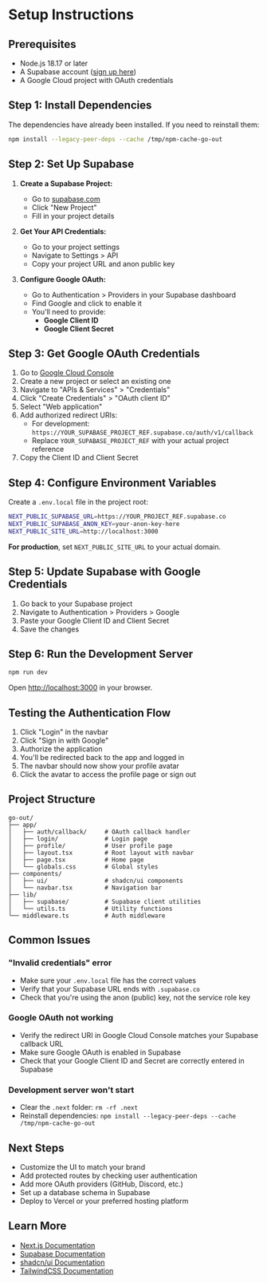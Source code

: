 # Setup Instructions

## Prerequisites

- Node.js 18.17 or later
- A Supabase account ([sign up here](https://supabase.com))
- A Google Cloud project with OAuth credentials

## Step 1: Install Dependencies

The dependencies have already been installed. If you need to reinstall them:

```bash
npm install --legacy-peer-deps --cache /tmp/npm-cache-go-out
```

## Step 2: Set Up Supabase

1. **Create a Supabase Project:**
   - Go to [supabase.com](https://supabase.com)
   - Click "New Project"
   - Fill in your project details

2. **Get Your API Credentials:**
   - Go to your project settings
   - Navigate to Settings > API
   - Copy your project URL and anon public key

3. **Configure Google OAuth:**
   - Go to Authentication > Providers in your Supabase dashboard
   - Find Google and click to enable it
   - You'll need to provide:
     - **Google Client ID**
     - **Google Client Secret**

## Step 3: Get Google OAuth Credentials

1. Go to [Google Cloud Console](https://console.cloud.google.com)
2. Create a new project or select an existing one
3. Navigate to "APIs & Services" > "Credentials"
4. Click "Create Credentials" > "OAuth client ID"
5. Select "Web application"
6. Add authorized redirect URIs:
   - For development: `https://YOUR_SUPABASE_PROJECT_REF.supabase.co/auth/v1/callback`
   - Replace `YOUR_SUPABASE_PROJECT_REF` with your actual project reference
7. Copy the Client ID and Client Secret

## Step 4: Configure Environment Variables

Create a `.env.local` file in the project root:

```bash
NEXT_PUBLIC_SUPABASE_URL=https://YOUR_PROJECT_REF.supabase.co
NEXT_PUBLIC_SUPABASE_ANON_KEY=your-anon-key-here
NEXT_PUBLIC_SITE_URL=http://localhost:3000
```

**For production**, set `NEXT_PUBLIC_SITE_URL` to your actual domain.

## Step 5: Update Supabase with Google Credentials

1. Go back to your Supabase project
2. Navigate to Authentication > Providers > Google
3. Paste your Google Client ID and Client Secret
4. Save the changes

## Step 6: Run the Development Server

```bash
npm run dev
```

Open [http://localhost:3000](http://localhost:3000) in your browser.

## Testing the Authentication Flow

1. Click "Login" in the navbar
2. Click "Sign in with Google"
3. Authorize the application
4. You'll be redirected back to the app and logged in
5. The navbar should now show your profile avatar
6. Click the avatar to access the profile page or sign out

## Project Structure

```
go-out/
├── app/
│   ├── auth/callback/     # OAuth callback handler
│   ├── login/             # Login page
│   ├── profile/           # User profile page
│   ├── layout.tsx         # Root layout with navbar
│   ├── page.tsx           # Home page
│   └── globals.css        # Global styles
├── components/
│   ├── ui/                # shadcn/ui components
│   └── navbar.tsx         # Navigation bar
├── lib/
│   ├── supabase/          # Supabase client utilities
│   └── utils.ts           # Utility functions
└── middleware.ts          # Auth middleware
```

## Common Issues

### "Invalid credentials" error
- Make sure your `.env.local` file has the correct values
- Verify that your Supabase URL ends with `.supabase.co`
- Check that you're using the anon (public) key, not the service role key

### Google OAuth not working
- Verify the redirect URI in Google Cloud Console matches your Supabase callback URL
- Make sure Google OAuth is enabled in Supabase
- Check that your Google Client ID and Secret are correctly entered in Supabase

### Development server won't start
- Clear the `.next` folder: `rm -rf .next`
- Reinstall dependencies: `npm install --legacy-peer-deps --cache /tmp/npm-cache-go-out`

## Next Steps

- Customize the UI to match your brand
- Add protected routes by checking user authentication
- Add more OAuth providers (GitHub, Discord, etc.)
- Set up a database schema in Supabase
- Deploy to Vercel or your preferred hosting platform

## Learn More

- [Next.js Documentation](https://nextjs.org/docs)
- [Supabase Documentation](https://supabase.com/docs)
- [shadcn/ui Documentation](https://ui.shadcn.com)
- [TailwindCSS Documentation](https://tailwindcss.com/docs)
